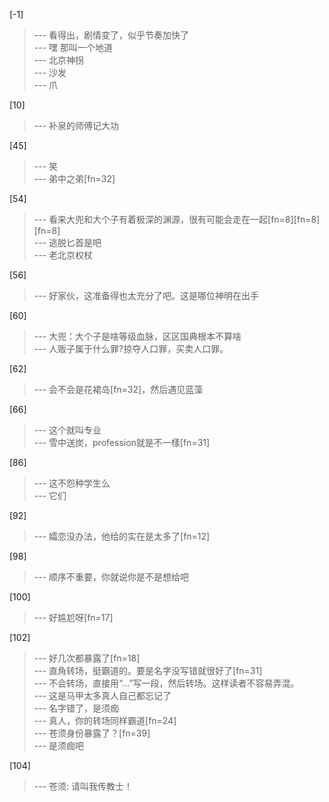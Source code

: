 
[-1] 
>--- 看得出，剧情变了，似乎节奏加快了<br>
>--- 嘿 那叫一个地道<br>
>--- 北京神拐<br>
>--- 沙发<br>
>--- 爪<br>

[10] 
>--- 补泉的师傅记大功<br>

[45] 
>--- 笑<br>
>--- 弟中之弟[fn=32]<br>

[54] 
>--- 看来大兜和大个子有着极深的渊源，很有可能会走在一起[fn=8][fn=8][fn=8]<br>
>--- 逃脱匕首是吧<br>
>--- 老北京权杖<br>

[56] 
>--- 好家伙，这准备得也太充分了吧。这是哪位神明在出手<br>

[60] 
>--- 大兜：大个子是啥等级血脉，区区国典根本不算啥<br>
>--- 人贩子属于什么罪?掠夺人口罪，买卖人口罪。<br>

[62] 
>--- 会不会是花裙岛[fn=32]，然后遇见蓝藻<br>

[66] 
>--- 这个就叫专业<br>
>--- 雪中送炭，profession就是不一樣[fn=31]<br>

[86] 
>--- 这不怨种学生么<br>
>--- 它们<br>

[92] 
>--- 孀恋没办法，他给的实在是太多了[fn=12]<br>

[98] 
>--- 顺序不重要，你就说你是不是想给吧<br>

[100] 
>--- 好尴尬呀[fn=17]<br>

[102] 
>--- 好几次都暴露了[fn=18]<br>
>--- 直角转场，挺霸道的。要是名字没写错就很好了[fn=31]<br>
>--- 不会转场，直接用“…”写一段，然后转场。这样读者不容易弄混。<br>
>--- 这是马甲太多真人自己都忘记了<br>
>--- 名字错了，是须痂<br>
>--- 真人，你的转场同样霸道[fn=24]<br>
>--- 苍须身份暴露了？[fn=39]<br>
>--- 是须痂吧<br>

[104] 
>--- 苍须: 请叫我传教士！<br>
